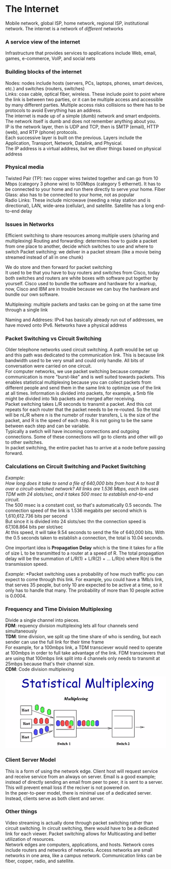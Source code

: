# The Internet
Mobile network, global ISP, home network, regional ISP, institutional network. The internet is a network of *different* networks  

### A service view of the internet
Infrastructure that provides services to applications include Web, email, games, e-commerce, VoIP, and social nets

### Building blocks of the internet
Nodes: nodes include hosts (servers, PCs, laptops, phones, smart devices, etc.) and switches (routers, switches)  
Links: coax cable, optical fiber, wireless. These include point to point where the link is between two parties, or it can be multiple access 
and accessible by many different parties. Multiple access risks collisions so there has to be protocols to avoid
Everything has an address.  
The internet is made up of a simple (dumb) network and smart endpoints. The network itself is dumb and does not remember anything about you.  
IP is the network layer, then is UDP and TCP, then is SMTP (email), HTTP (web), and RTP (phone) protocols.  
Each successive layer is built on the previous.
Layers include the Application, Transport, Network, Datalink, and Physical.  
The IP address is a virtual address, but we dliver things based on physical address

### Physical media
Twisted Pair (TP): two copper wires twisted together and can go from 10 Mbps (category 3 phone wire) to 100Mbps (category 5 ethernet). It has to be connected to your home and run 
there directly to serve your home. 
Fiber Glass: also has to be connected to your home, not as popular  
Radio Links: These include microwave (needing a relay station and is directional), LAN, wide-area (cellular), and satellite. Satellite has a long end-to-end delay

### Issues in Networks
Efficient switching to share resources among multiple users (sharing and multiplexing)
Routing and forwarding: determines how to guide a packet from one place to another, decide which switches to use and where to switch
Packet switching: we deliver in a packet stream (like a movie being streamed instead of all in one chunk)  

We do store and then forward for packet switching  
It used to be that you have to buy routers and switches from Cisco, today both switches and routers are white boxes with software put together by yourself. 
Cisco used to bundle the software and hardware for a markup, now, Cisco and IBM are in trouble because we can buy the hardware and bundle our own software. 
  
Multiplexing: multiple packets and tasks can be going on at the same time through a single link  
  
Naming and Addreses: IPv4 has basically already run out of addresses, we have moved onto IPv6. Networks have a physical address

### Packet Switching vs Circuit Switching
Older telephone networks used circuit switching. A path would be set up and this path was dedicated to the communication link. This is because link bandwidth used to be very small and could only handle. All bits of conversation were carried on one circuit.  
For computer networks, we use packet switching because computer communication is more "burst-like" and is well suited towards packets. This enables statistical multiplexing because you can collect packets from different people and send them in the same link to optimize use of the link at all times. Information is divided into packets, for example, a 5mb file might be divided into 1kb packets and merged after receiving.  
Packet switching takes L/R seconds to transmit a packet. And this cot repeats for each router that the packet needs to be re-routed. So the total will be nL/R where n is the numebr of router transfers, L is the size of the packet, and R is the speed of each step. R is not going to be the same between each step and can be variable.  
Typically a swtich will have incoming connections and outgoing connections. Some of these connections will go to clients and other will go to other switches.  
In packet switching, the entire packet has to arrive at a node before passing forward.  

### Calculations on Circuit Switching and Packet Switching
*Example*:  
*How long does it take to send a file of 640,000 bits from host A to host B over a circuit-switched network? All links are 1.536 Mbps, each link uses TDM with 24 slots/sec, and it takes 500 msec to establish end-to-end circuit.*  
The 500 msec is a constant cost, so that's automatically 0.5 seconds. 
The connection speed of the link is 1.536 megabits per second which is 1,610,612.736 bits per second  
But since it is divided into 24 slots/sec thn the connection speed is 67,108.864 bits per slot/sec  
At this speed, it will take 9.54 seconds to send the file of 640,000 bits. With the 0.5 seconds taken to establish a connection, the total is 10.04 seconds.  
  
One important idea is **Propagation Delay** which is the time it takes for a file of size L to be transmitted to a router at a speed of R. The total propagation delay will be the summation of L/R(1) + L/R(2) + ... L/R(n) where R(n) is the transmission speed.  
  
*Example*:
*Packet switching uses a probability of how much traffic you can expect to come through this link. For example, you could have a 1Mb/s link, that serves 35 people, but only 10 are expected to be active at a time, so it only has to handle that many. The probability of more than 10 people active is 0.0004.  
  


### Frequency and Time Division Multiplexing
Divide a single channel into pieces.  
**FDM**: requency division multiplexing lets all four channels send simultaneously  
**TDM**: time division, we split up the time share of who is sending, but each sender can use the full link for their time frame  
For example, for a 100mbps link, a TDM transciever would need to operate at 100mbps in order to full take advantage of the link. FDM transcievers that are using that 100mbps link split into 4 channels only needs to transmit at 25mbps because that's their channel size.  
**CDM**: Code division multiplexing  

![multiplexing](https://github.com/lukechn99/github-quickstart/blob/master/4211/res/multiplex.PNG)

### Client Server Model
This is a form of using the network edge. Client host will request service and receive service from an always on server. Email is a good example; instead of directly sending an email from peer to peer, it is sent to a server. This will prevent email loss if the reciver is not powered on.  
In the peer-to-peer model, there is minimal use of a dedicated server. Instead, clients serve as both client and server. 

### Other things
Video streaming is actually done through packet switching rather than circuit switching. In circuit switching, there would have to be a dedicated link for each viewer. Packet switching allows for Multicasting and better utilization of resources.  
Network edges are computers, applications, and hosts. Network cores include routers and networks of networks. Access networks are small networks in one area, like a campus network. Communication links can be fiber, copper, radio, and satellite.   
